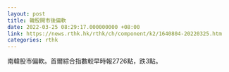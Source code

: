 ```yaml
---
layout: post
title: 韓股開市後偏軟
date: 2022-03-25 08:29:17.000000000 +08:00
link: https://news.rthk.hk/rthk/ch/component/k2/1640804-20220325.htm
categories: rthk
---
```


南韓股市偏軟。首爾綜合指數較早時報2726點，跌3點。
